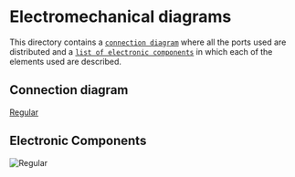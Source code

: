 Electromechanical diagrams
====

This directory contains a [`connection diagram`](https://github.com/csvprobotica/RoSGhost/blob/main/schemes/Connection%20Diagram.png) where all the ports used are distributed and a [`list of electronic components`](https://github.com/csvprobotica/RoSGhost/blob/main/schemes/Electronic%20Components.png) in which each of the elements used are described.

## Connection diagram

[Regular](https://github.com/user-attachments/assets/144b0015-9989-489b-972a-2fb23d1eae25)

## Electronic Components
![Regular](https://github.com/csvprobotica/RoSGhost/blob/main/schemes/Electronic%20Components.png)

